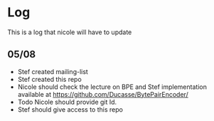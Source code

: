 # Log

This is a log that nicole will have to update

## 05/08

- Stef created mailing-list
- Stef created this repo
- Nicole should check the lecture on BPE and Stef implementation available at https://github.com/Ducasse/BytePairEncoder/
- Todo Nicole should provide git Id.
- Stef should give access to this repo